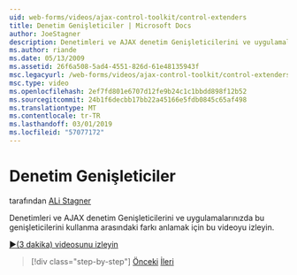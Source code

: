 ```yaml
---
uid: web-forms/videos/ajax-control-toolkit/control-extenders
title: Denetim Genişleticiler | Microsoft Docs
author: JoeStagner
description: Denetimleri ve AJAX denetim Genişleticilerini ve uygulamalarınızda bu genişleticilerini kullanma arasındaki farkı anlamak için bu videoyu izleyin.
ms.author: riande
ms.date: 05/13/2009
ms.assetid: 26f6a508-5ad4-4551-826d-61e48135943f
msc.legacyurl: /web-forms/videos/ajax-control-toolkit/control-extenders
msc.type: video
ms.openlocfilehash: 2ef7fd801e6707d12fe9b24c1c1bbdd898f12b52
ms.sourcegitcommit: 24b1f6decbb17bb22a45166e5fdb0845c65af498
ms.translationtype: MT
ms.contentlocale: tr-TR
ms.lasthandoff: 03/01/2019
ms.locfileid: "57077172"
---
```

<a name="control-extenders"></a>Denetim Genişleticiler
====================
tarafından [ALi Stagner](https://github.com/JoeStagner)

Denetimleri ve AJAX denetim Genişleticilerini ve uygulamalarınızda bu genişleticilerini kullanma arasındaki farkı anlamak için bu videoyu izleyin.

[&#9654;(3 dakika) videosunu izleyin](https://channel9.msdn.com/Blogs/ASP-NET-Site-Videos/control-extenders)

> [!div class="step-by-step"]
> [Önceki](utilize-the-ajax-rating-control-in-the-aspnet-toolkit.md)
> [İleri](color-picker.md)
